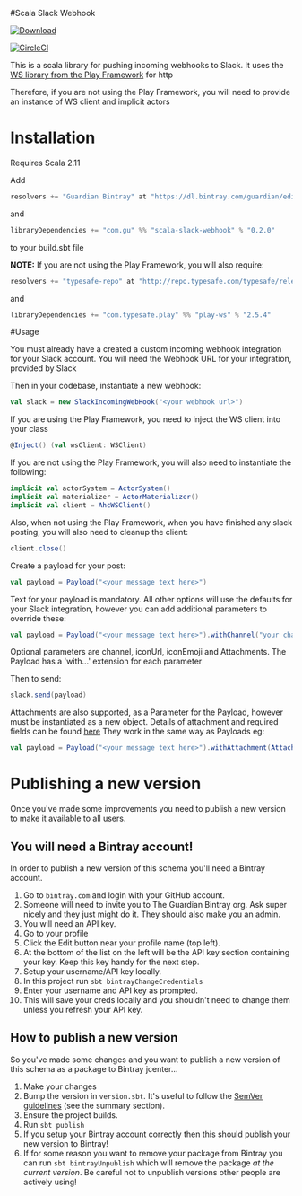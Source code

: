 #Scala Slack Webhook

[ ![Download](https://api.bintray.com/packages/guardian/editorial-tools/scala-slack-webhook/images/download.svg) ](https://bintray.com/guardian/editorial-tools/scala-slack-webhook/_latestVersion)

[![CircleCI](https://circleci.com/gh/guardian/scala-slack-webhook.svg?style=svg)](https://circleci.com/gh/guardian/scala-slack-webhook)

This is a scala library for pushing incoming webhooks to Slack. It uses the [WS library from the Play Framework](https://www.playframework.com/documentation/2.5.x/ScalaWS) for http

Therefore, if you are not using the Play Framework, you will need to provide an instance of WS client and implicit actors

# Installation

Requires Scala 2.11

Add

```scala
resolvers += "Guardian Bintray" at "https://dl.bintray.com/guardian/editorial-tools"
```

and

```scala
libraryDependencies += "com.gu" %% "scala-slack-webhook" % "0.2.0"
```

to your build.sbt file

**NOTE:** If you are not using the Play Framework, you will also require:

```scala
resolvers += "typesafe-repo" at "http://repo.typesafe.com/typesafe/releases/"
```

and

```scala
libraryDependencies += "com.typesafe.play" %% "play-ws" % "2.5.4"
```

#Usage

You must already have a created a custom incoming webhook integration for your Slack account. You will need the Webhook URL for your integration, provided by Slack

Then in your codebase, instantiate a new webhook:

```scala
val slack = new SlackIncomingWebHook("<your webhook url>")
```

If you are using the Play Framework, you need to inject the WS client into your class

```scala
@Inject() (val wsClient: WSClient)
```

If you are not using the Play Framework, you will also need to instantiate the following:

```scala
implicit val actorSystem = ActorSystem()
implicit val materializer = ActorMaterializer()
implicit val client = AhcWSClient()
```

Also, when not using the Play Framework, when you have finished any slack posting, you will also need to cleanup the client:

```scala
client.close()
```

Create a payload for your post:

```scala
val payload = Payload("<your message text here>")
```

Text for your payload is mandatory. All other options will use the defaults for your Slack integration, however you can add additional parameters to override these:

```scala
val payload = Payload("<your message text here>").withChannel("your channel here")
```

Optional parameters are channel, iconUrl, iconEmoji and Attachments. The Payload has a 'with...' extension for each parameter

Then to send:

```scala
slack.send(payload)
```

Attachments are also supported, as a Parameter for the Payload, however must be instantiated as a new object. Details of attachment and required fields can be found [here](https://api.slack.com/docs/message-attachments) They work in the same way as Payloads eg:

```scala
val payload = Payload("<your message text here>").withAttachment(Attachment(<params>))
```

# Publishing a new version

Once you've made some improvements  you need to publish a new version to make it available to all users.

## You will need a Bintray account!
In order to publish a new version of this schema you'll need a Bintray account.

1. Go to `bintray.com` and login with your GitHub account.
2. Someone will need to invite you to The Guardian Bintray org. Ask super nicely and they just might do it. They should also make you an admin.
3. You will need an API key.
  1. Go to your profile
  2. Click the Edit button near your profile name (top left).
  3. At the bottom of the list on the left will be the API key section containing your key. Keep this key handy for the next step.
4. Setup your username/API key locally.
  1. In this project run `sbt bintrayChangeCredentials`
  2. Enter your username and API key as prompted.
  3. This will save your creds locally and you shouldn't need to change them unless you refresh your API key.

## How to publish a new version
So you've made some changes and you want to publish a new version of this schema as a package to Bintray jcenter...

1. Make your changes
2. Bump the version in `version.sbt`. It's useful to follow the [SemVer guidelines](http://semver.org/) (see the summary section).
3. Ensure the project builds.
4. Run `sbt publish`
5. If you setup your Bintray account correctly then this should publish your new version to Bintray!
6. If for some reason you want to remove your package from Bintray you can run `sbt bintrayUnpublish` which will remove the package *at the current version*. Be careful not to unpublish versions other people are actively using!
